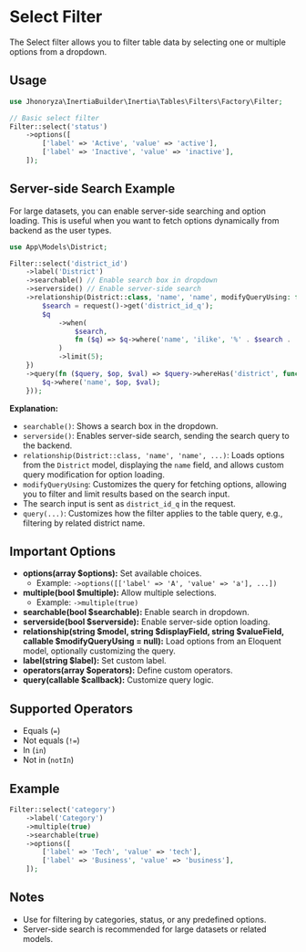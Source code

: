 # Select Filter

The Select filter allows you to filter table data by selecting one or multiple options from a dropdown.

## Usage

```php
use Jhonoryza\InertiaBuilder\Inertia\Tables\Filters\Factory\Filter;

// Basic select filter
Filter::select('status')
    ->options([
        ['label' => 'Active', 'value' => 'active'],
        ['label' => 'Inactive', 'value' => 'inactive'],
    ]);
```

## Server-side Search Example

For large datasets, you can enable server-side searching and option loading. This is useful when you want to fetch options dynamically from backend as the user types.

```php
use App\Models\District;

Filter::select('district_id')
    ->label('District')
    ->searchable() // Enable search box in dropdown
    ->serverside() // Enable server-side search
    ->relationship(District::class, 'name', 'name', modifyQueryUsing: function($q) {
        $search = request()->get('district_id_q');
        $q
            ->when(
                $search,
                fn ($q) => $q->where('name', 'ilike', '%' . $search . '%')
            )
            ->limit(5);
    })
    ->query(fn ($query, $op, $val) => $query->whereHas('district', function ($q) use ($op, $val) {
        $q->where('name', $op, $val);
    }));
```

**Explanation:**
- `searchable()`: Shows a search box in the dropdown.
- `serverside()`: Enables server-side search, sending the search query to the backend.
- `relationship(District::class, 'name', 'name', ...)`: Loads options from the `District` model, displaying the `name` field, and allows custom query modification for option loading.
- `modifyQueryUsing`: Customizes the query for fetching options, allowing you to filter and limit results based on the search input.
- The search input is sent as `district_id_q` in the request.
- `query(...)`: Customizes how the filter applies to the table query, e.g., filtering by related district name.

## Important Options

- **options(array $options):** Set available choices.
  - Example: `->options([['label' => 'A', 'value' => 'a'], ...])`
- **multiple(bool $multiple):** Allow multiple selections.
  - Example: `->multiple(true)`
- **searchable(bool $searchable):** Enable search in dropdown.
- **serverside(bool $serverside):** Enable server-side option loading.
- **relationship(string $model, string $displayField, string $valueField, callable $modifyQueryUsing = null):** Load options from an Eloquent model, optionally customizing the query.
- **label(string $label):** Set custom label.
- **operators(array $operators):** Define custom operators.
- **query(callable $callback):** Customize query logic.

## Supported Operators

- Equals (`=`)
- Not equals (`!=`)
- In (`in`)
- Not in (`notIn`)

## Example

```php
Filter::select('category')
    ->label('Category')
    ->multiple(true)
    ->searchable(true)
    ->options([
        ['label' => 'Tech', 'value' => 'tech'],
        ['label' => 'Business', 'value' => 'business'],
    ]);
```

## Notes

- Use for filtering by categories, status, or any predefined options.
- Server-side search is recommended for large datasets or related models.
